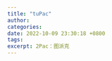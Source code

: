 ```yaml
---
title: "tuPac"
author: 
categories: 
date: 2022-10-09 23:30:18 +0800
tags: 
excerpt: 2Pac：图派克
---
```









